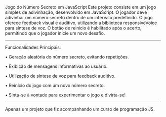 Jogo do Número Secreto em JavaScript
Este projeto consiste em um jogo simples de adivinhação, desenvolvido em JavaScript. 
O jogador deve adivinhar um número secreto dentro de um intervalo predefinido. 
O jogo oferece feedback visual e auditivo, utilizando a biblioteca responsiveVoice para síntese de voz. 
O botão de reinício é habilitado após o acerto, permitindo que o jogador inicie um novo desafio.

-----

Funcionalidades Principais:

• Geração aleatória do número secreto, evitando repetições.

• Exibição de mensagens informativas ao usuário.

• Utilização de síntese de voz para feedback auditivo.

• Reinício do jogo com um novo número secreto.

• Sinta-se à vontade para experimentar o jogo e divirta-se!

-----

Apenas um projeto que fiz acompanhando um curso de programação JS.
